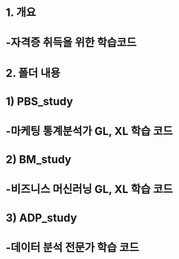 # 1. 개요 
# -자격증 취득을 위한 학습코드
#
# 2. 폴더 내용
# 1) PBS_study
# -마케팅 통계분석가 GL, XL 학습 코드
# 2) BM_study
# -비즈니스 머신러닝 GL, XL 학습 코드
# 3) ADP_study
# -데이터 분석 전문가 학습 코드
